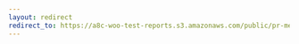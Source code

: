```yaml
---
layout: redirect
redirect_to: https://a8c-woo-test-reports.s3.amazonaws.com/public/pr-merge/45212/e2e/index.html
---
```

